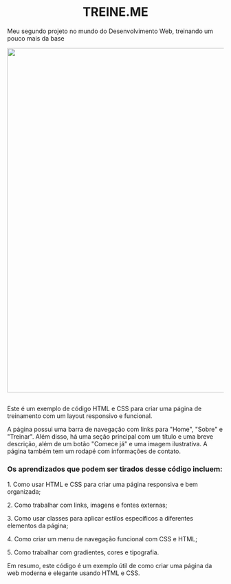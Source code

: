 <h1 align="center"> TREINE.ME </h1>

Meu segundo projeto no mundo do Desenvolvimento Web, treinando um pouco mais da base

<p align="center" > 
<img src="https://user-images.githubusercontent.com/113460644/234929793-5577edfb-3f5b-4845-b734-f832f7d920b7.png" width="800rem">
</p>

##

<p>Este é um exemplo de código HTML e CSS para criar uma página de treinamento com um layout responsivo e funcional.</p>

<p>A página possui uma barra de navegação com links para "Home", "Sobre" e "Treinar". 
Além disso, há uma seção principal com um título e uma breve descrição, além de um botão "Comece já" e uma imagem ilustrativa. 
A página também tem um rodapé com informações de contato.</p>

### Os aprendizados que podem ser tirados desse código incluem:

<p>1. Como usar HTML e CSS para criar uma página responsiva e bem organizada;</p>
<p>2. Como trabalhar com links, imagens e fontes externas;</p>
<p>3. Como usar classes para aplicar estilos específicos a diferentes elementos da página;</p>
<p>4. Como criar um menu de navegação funcional com CSS e HTML;</p>
<p>5. Como trabalhar com gradientes, cores e tipografia.</p>

<p>Em resumo, este código é um exemplo útil de como criar uma página da web moderna e elegante usando HTML e CSS.</p>
